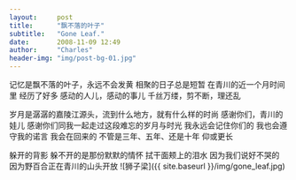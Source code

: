 ```yaml
---
layout:     post
title:      "飘不落的叶子"
subtitle:   "Gone Leaf."
date:       2008-11-09 12:49
author:     "Charles"
header-img: "img/post-bg-01.jpg"
---
```


记忆是飘不落的叶子，永远不会发黄
相聚的日子总是短暂
在青川的近一个月时间里
经历了好多
感动的人儿，感动的事儿
千丝万缕，剪不断，理还乱

岁月是潺潺的嘉陵江源头，流到什么地方，就有什么样的时尚
感谢你们，青川的娃儿
感谢你们同我一起走过这段难忘的岁月与时光
我永远会记住你们的
我也会遵守我的诺言
我会在回来的
不管是三年、五年、还是十年 仰或更长

躲开的背影
躲不开的是那份默默的情怀
拭干面颊上的泪水
因为我们说好不哭的
因为野百合正在青川的山头开放
![狮子梁]({{ site.baseurl }}/img/gone_leaf.jpg)